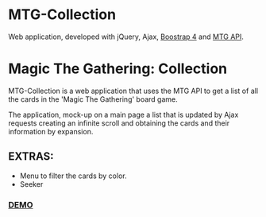 # MTG-Collection

Web application, developed with jQuery, Ajax, [Boostrap 4](https://getbootstrap.com/) and [MTG API](https://magicthegathering.io/).

# Magic The Gathering: Collection

MTG-Collection is a web application that uses the MTG API to get a list of all the cards in the 'Magic The Gathering' board game.

The application, mock-up on a main page a list that is updated by Ajax requests creating an infinite scroll and obtaining the cards and their information by expansion.

## EXTRAS:

- Menu to filter the cards by color.
- Seeker

### [DEMO](https://loving-stonebraker-ec7847.netlify.com/)